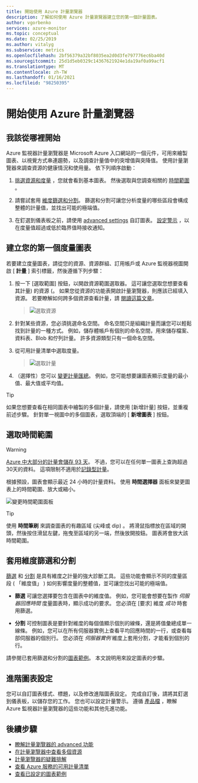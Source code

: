 ```yaml
---
title: 開始使用 Azure 計量瀏覽器
description: 了解如何使用 Azure 計量瀏覽器建立您的第一個計量圖表。
author: vgorbenko
services: azure-monitor
ms.topic: conceptual
ms.date: 02/25/2019
ms.author: vitalyg
ms.subservice: metrics
ms.openlocfilehash: 2bf56379a32bf8035ea2d0d3fe797776ec6ba40d
ms.sourcegitcommit: 25d1d5eb0329c14367621924e1da19af0a99acf1
ms.translationtype: MT
ms.contentlocale: zh-TW
ms.lasthandoff: 01/16/2021
ms.locfileid: "98250395"
---
```

# <a name="getting-started-with-azure-metrics-explorer"></a>開始使用 Azure 計量瀏覽器

## <a name="where-do-i-start"></a>我該從哪裡開始
Azure 監視器計量瀏覽器是 Microsoft Azure 入口網站的一個元件，可用來繪製圖表、以視覺方式串連趨勢，以及調查計量值中的突增值與突降值。 使用計量瀏覽器來調查資源的健康情況和使用量。 依下列順序啟動：

1. [挑選資源和度量](#create-your-first-metric-chart) ，您就會看到基本圖表。 然後選取與您調查相關的 [時間範圍](#select-a-time-range) 。

1. 請嘗試套用 [維度篩選和分割](#apply-dimension-filters-and-splitting)。 篩選和分割可讓您分析度量的哪些區段會構成整體的計量值，並找出可能的極端值。

1. 在釘選到儀表板之前，請使用 [advanced settings](#advanced-chart-settings) 自訂圖表。 [設定警示](alerts-metric-overview.md) ，以在度量值超過或低於臨界值時接收通知。

## <a name="create-your-first-metric-chart"></a>建立您的第一個度量圖表

若要建立度量圖表，請從您的資源、資源群組、訂用帳戶或 Azure 監視器視圖開啟 [ **計量** ] 索引標籤，然後遵循下列步驟：

1. 按一下 [選取範圍] 按鈕，以開啟資源範圍選取器。 這可讓您選取您想要查看其計量) 的資源 (。 如果您從資源的功能表開啟計量瀏覽器，則應該已經填入資源。 若要瞭解如何跨多個資源查看計量，請 [閱讀這篇文章](https://docs.microsoft.com/azure/azure-monitor/platform/metrics-dynamic-scope)。
    > ![選取資源](./media/metrics-getting-started/scope-picker.png)

2. 針對某些資源，您必須挑選命名空間。 命名空間只是組織計量而讓您可以輕鬆找到計量的一種方式。 例如，儲存體帳戶有個別的命名空間，用來儲存檔案、資料表、Blob 和佇列計量。 許多資源類型只有一個命名空間。

3. 從可用計量清單中選取度量。

    > ![選取計量](./media/metrics-getting-started/metrics-dropdown.png)

4. （選擇性）您可以 [變更計量匯總](metrics-charts.md#aggregation)。 例如，您可能想要讓圖表顯示度量的最小值、最大值或平均值。

> [!TIP]
> 如果您想要查看在相同圖表中繪製的多個計量，請使用 [新增計量]  按鈕，並重複前述步驟。 針對單一視圖中的多個圖表，選取頂端的 [ **新增圖表** ] 按鈕。

## <a name="select-a-time-range"></a>選取時間範圍

> [!WARNING]
> [Azure 中大部分的計量會儲存 93 天](data-platform-metrics.md#retention-of-metrics)。 不過，您可以在任何單一圖表上查詢超過30天的資料。 這項限制不適用於[記錄型計量](../app/pre-aggregated-metrics-log-metrics.md#log-based-metrics)。

根據預設，圖表會顯示最近 24 小時的計量資料。 使用 **時間選擇器** 面板來變更圖表上的時間範圍、放大或縮小。 

![變更時間範圍面板](./media/metrics-getting-started/time.png)

> [!TIP]
> 使用 **時間筆刷** 來調查圖表的有趣區域 (尖峰或 dip) 。 將滑鼠指標放在區域的開頭，然後按住滑鼠左鍵，拖曳至區域的另一端，然後放開按鈕。 圖表將會放大該時間範圍。 

## <a name="apply-dimension-filters-and-splitting"></a>套用維度篩選和分割

[篩選](metrics-charts.md#filters) 和 [分割](metrics-charts.md#apply-splitting) 是具有維度之計量的強大診斷工具。 這些功能會顯示不同的度量區段 ( 「維度值」 ) 如何影響度量的整體值，並可讓您找出可能的極端值。

- **篩選** 可讓您選擇要包含在圖表中的維度值。 例如，您可能會想要在製作 *伺服器回應時間* 度量圖表時，顯示成功的要求。 您必須在 [要求] 維度 *成功* 時套用篩選。 

- **分割** 可控制圖表是要針對維度的每個值顯示個別的線條，還是將值彙總成單一線條。 例如，您可以在所有伺服器實例上查看平均回應時間的一行，或查看每部伺服器的個別行。 您必須在 *伺服器實例* 維度上套用分割，才能看到個別的行。

請參閱已套用篩選和分割的[圖表範例](metric-chart-samples.md)。 本文說明用來設定圖表的步驟。

## <a name="advanced-chart-settings"></a>進階圖表設定

您可以自訂圖表樣式、標題，以及修改進階圖表設定。 完成自訂後，請將其釘選到儀表板，以儲存您的工作。 您也可以設定計量警示。 遵循 [產品檔](metrics-charts.md) ，瞭解 Azure 監視器計量瀏覽器的這些功能和其他先進功能。

## <a name="next-steps"></a>後續步驟

* [瞭解計量瀏覽器的 advanced 功能](metrics-charts.md)
* [在計量瀏覽器中查看多個資源](metrics-dynamic-scope.md)
* [計量瀏覽器的疑難排解](metrics-troubleshoot.md)
* [查看 Azure 服務的可用計量清單](metrics-supported.md)
* [查看已設定的圖表範例](metric-chart-samples.md)
